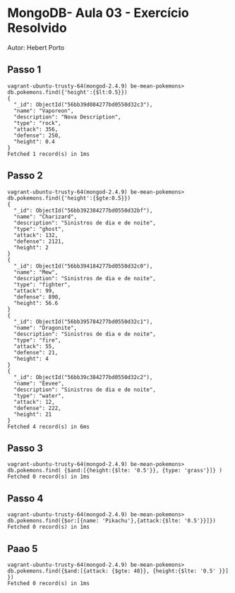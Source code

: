 # MongoDB- Aula 03 - Exercício Resolvido
Autor: Hebert Porto

## Passo 1

    vagrant-ubuntu-trusty-64(mongod-2.4.9) be-mean-pokemons> db.pokemons.find({'height':{$lt:0.5}})
    {
      "_id": ObjectId("56bb39d084277bd0550d32c3"),
      "name": "Vaporeon",
      "description": "Nova Description",
      "type": "rock",
      "attack": 356,
      "defense": 250,
      "height": 0.4
    }
    Fetched 1 record(s) in 1ms

## Passo 2

    vagrant-ubuntu-trusty-64(mongod-2.4.9) be-mean-pokemons> db.pokemons.find({'height':{$gte:0.5}})
    {
      "_id": ObjectId("56bb392384277bd0550d32bf"),
      "name": "Charizard",
      "description": "Sinistros de dia e de noite",
      "type": "ghost",
      "attack": 132,
      "defense": 2121,
      "height": 2
    }
    {
      "_id": ObjectId("56bb394184277bd0550d32c0"),
      "name": "Mew",
      "description": "Sinistros de dia e de noite",
      "type": "fighter",
      "attack": 99,
      "defense": 890,
      "height": 56.6
    }
    {
      "_id": ObjectId("56bb395784277bd0550d32c1"),
      "name": "Dragonite",
      "description": "Sinistros de dia e de noite",
      "type": "fire",
      "attack": 55,
      "defense": 21,
      "height": 4
    }
    {
      "_id": ObjectId("56bb39c384277bd0550d32c2"),
      "name": "Eevee",
      "description": "Sinistros de dia e de noite",
      "type": "water",
      "attack": 12,
      "defense": 222,
      "height": 21
    }
    Fetched 4 record(s) in 6ms

## Passo 3

    vagrant-ubuntu-trusty-64(mongod-2.4.9) be-mean-pokemons> db.pokemons.find( {$and:[{height:{$lte: '0.5'}}, {type: 'grass'}]} )
    Fetched 0 record(s) in 1ms

## Passo 4

    vagrant-ubuntu-trusty-64(mongod-2.4.9) be-mean-pokemons> db.pokemons.find({$or:[{name: 'Pikachu'},{attack:{$lte: '0.5'}}]})
    Fetched 0 record(s) in 1ms

## Paao 5

    vagrant-ubuntu-trusty-64(mongod-2.4.9) be-mean-pokemons> db.pokemons.find({$and:[{attack: {$gte: 48}}, {height:{$lte: '0.5' }}] })
    Fetched 0 record(s) in 1ms